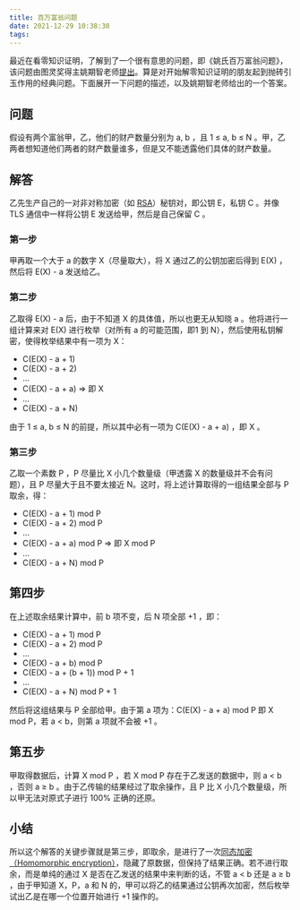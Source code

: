 ```yaml
---
title: 百万富翁问题
date: 2021-12-29 10:38:30
tags:
---
```


最近在看零知识证明，了解到了一个很有意思的问题，即《姚氏百万富翁问题》，该问题由图灵奖得主姚期智老师[提出](https://research.cs.wisc.edu/areas/sec/yao1982-ocr.pdf)。算是对开始解零知识证明的朋友起到抛砖引玉作用的经典问题。下面展开一下问题的描述，以及姚期智老师给出的一个答案。

## 问题

假设有两个富翁甲，乙，他们的财产数量分别为 a, b ，且 1 ≤ a, b ≤ N 。甲，乙两者想知道他们两者的财产数量谁多，但是又不能透露他们具体的财产数量。

## 解答

乙先生产自己的一对非对称加密（如 [RSA](https://en.wikipedia.org/wiki/RSA_(cryptosystem))）秘钥对，即公钥 E，私钥 C 。并像 TLS 通信中一样将公钥 E 发送给甲，然后是自己保留 C 。

### 第一步

甲再取一个大于 a 的数字 X（尽量取大），将 X 通过乙的公钥加密后得到 E(X) ，然后将 E(X) - a 发送给乙。

### 第二步

乙取得 E(X) - a 后，由于不知道 X 的具体值，所以也更无从知晓 a 。他将进行一组计算来对 E(X) 进行枚举（对所有 a 的可能范围，即1 到 N），然后使用私钥解密，使得枚举结果中有一项为 X：

- C(E(X) - a + 1)
- C(E(X) - a + 2)
- ...
- C(E(X) - a + a) => 即 X
- ...
- C(E(X) - a + N)

由于 1 ≤ a, b ≤ N 的前提，所以其中必有一项为 C(E(X) - a + a) ，即 X 。

### 第三步

乙取一个素数 P ，P 尽量比 X 小几个数量级（甲透露 X 的数量级并不会有问题），且 P 尽量大于且不要太接近 N。这时，将上述计算取得的一组结果全部与 P 取余，得：

- C(E(X) - a + 1) mod P
- C(E(X) - a + 2) mod P
- ...
- C(E(X) - a + a) mod P => 即 X mod P
- ...
- C(E(X) - a + N) mod P

## 第四步

在上述取余结果计算中，前 b 项不变，后 N 项全部 +1 ，即：

- C(E(X) - a + 1) mod P
- C(E(X) - a + 2) mod P
- ...
- C(E(X) - a + b) mod P
- C(E(X) - a + (b + 1)) mod P + 1
- ...
- C(E(X) - a + N) mod P + 1

然后将这组结果与 P 全部给甲。由于第 a 项为：C(E(X) - a + a) mod P 即 X mod P，若 a < b，则第 a 项就不会被 +1 。

## 第五步

甲取得数据后，计算 X mod P ，若 X mod P 存在于乙发送的数据中，则 a < b ，否则 a ≥ b 。由于乙传输的结果经过了取余操作，且 P 比 X 小几个数量级，所以甲无法对原式子进行 100% 正确的还原。

## 小结

所以这个解答的关键步骤就是第三步，即取余，是进行了一次[同态加密（Homomorphic encryption）](https://en.wikipedia.org/wiki/Homomorphic_encryption)，隐藏了原数据，但保持了结果正确。若不进行取余，而是单纯的通过 X 是否在乙发送的结果中来判断的话，不管 a < b 还是 a ≥ b ，由于甲知道 X，P，a 和 N 的，甲可以将乙的结果通过公钥再次加密，然后枚举试出乙是在哪一个位置开始进行 +1 操作的。
